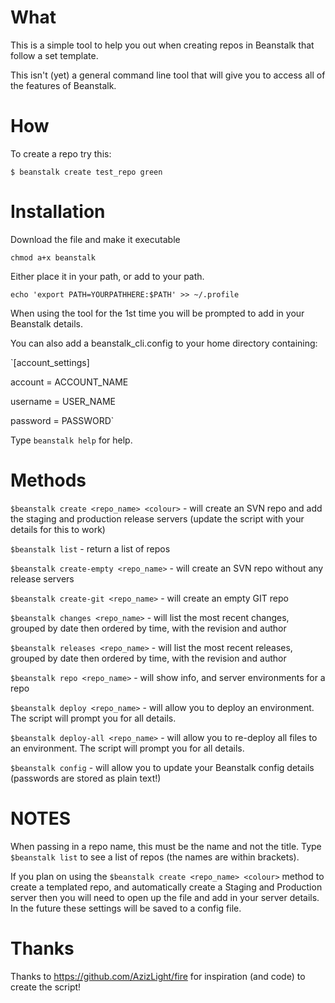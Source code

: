 What
===

This is a simple tool to help you out when creating repos in Beanstalk that follow a set template.

This isn't (yet) a general command line tool that will give you to access all of the features of Beanstalk.

How
===

To create a repo try this:

`$ beanstalk create test_repo green`

Installation
=======

Download the file and make it executable

`chmod a+x beanstalk`

Either place it in your path, or add to your path.

`echo 'export PATH=YOURPATHHERE:$PATH' >> ~/.profile`

When using the tool for the 1st time you will be prompted to add in your Beanstalk details.

You can also add a beanstalk_cli.config to your home directory containing:

`[account_settings]

account = ACCOUNT_NAME

username = USER_NAME

password = PASSWORD`

Type `beanstalk help` for help.

Methods
=====

`$beanstalk create <repo_name> <colour>` - will create an SVN repo and add the staging and production release servers (update the script with your details for this to work)

`$beanstalk list` - return a list of repos

`$beanstalk create-empty <repo_name>` - will create an SVN repo without any release servers

`$beanstalk create-git <repo_name>` - will create an empty GIT repo

`$beanstalk changes <repo_name>` - will list the most recent changes, grouped by date then ordered by time, with the revision and author

`$beanstalk releases <repo_name>` - will list the most recent releases, grouped by date then ordered by time, with the revision and author

`$beanstalk repo <repo_name>` - will show info, and server environments for a repo

`$beanstalk deploy <repo_name>` - will allow you to deploy an environment. The script will prompt you for all details.

`$beanstalk deploy-all <repo_name>` - will allow you to re-deploy all files to an environment. The script will prompt you for all details.

`$beanstalk config` - will allow you to update your Beanstalk config details (passwords are stored as plain text!)

NOTES
=====

When passing in a repo name, this must be the name and not the title. Type `$beanstalk list` to see a list of repos (the names are within brackets).

If you plan on using the `$beanstalk create <repo_name> <colour>` method to create a templated repo, and automatically create a Staging and Production server then you will need to open up the file and add in your server details. In the future these settings will be saved to a config file.

Thanks
=====

Thanks to https://github.com/AzizLight/fire for inspiration (and code) to create the script!